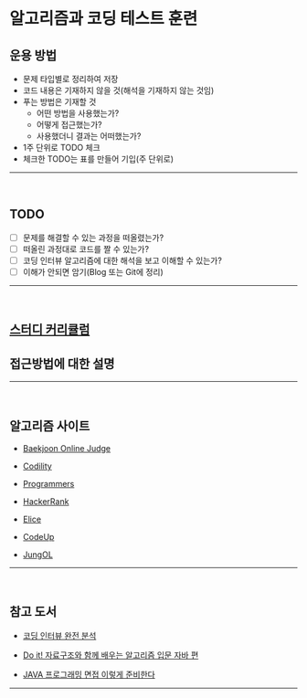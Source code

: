 # 알고리즘과 코딩 테스트 훈련

## 운용 방법
- 문제 타입별로 정리하여 저장
- 코드 내용은 기재하지 않을 것(해석을 기재하지 않는 것임)
- 푸는 방법은 기재할 것
  - 어떤 방법을 사용했는가?
  - 어떻게 접근했는가?
  - 사용했더니 결과는 어떠했는가?
- 1주 단위로 TODO 체크
- 체크한 TODO는 표를 만들어 기입(주 단위로)

<hr>
<br>

## TODO
- [ ] 문제를 해결할 수 있는 과정을 떠올렸는가?
- [ ] 떠올린 과정대로 코드를 짤 수 있는가?
- [ ] 코딩 인터뷰 알고리즘에 대한 해석을 보고 이해할 수 있는가?
- [ ] 이해가 안되면 암기(Blog 또는 Git에 정리)

<hr>
<br>

## [스터디 커리큘럼](curriculum.md)

## 접근방법에 대한 설명

<hr>
<br>

## 알고리즘 사이트
- [Baekjoon Online Judge](https://www.acmicpc.net/)

- [Codility](https://www.codility.com/)

- [Programmers](https://programmers.co.kr/)

- [HackerRank](https://www.hackerrank.com/)

- [Elice](https://elice.io/)

- [CodeUp](https://codeup.kr/)

- [JungOL](http://www.jungol.co.kr/)

<hr>
<br>

## 참고 도서
- [코딩 인터뷰 완전 분석](http://www.yes24.com/Product/Goods/44305533?Acode=101)

- [Do it! 자료구조와 함께 배우는 알고리즘 입문 자바 편](http://www.yes24.com/Product/Goods/60547893?Acode=101)

- [JAVA 프로그래밍 면접 이렇게 준비한다](http://www.yes24.com/Product/Goods/15860760?Acode=101)

<hr>
<br>
